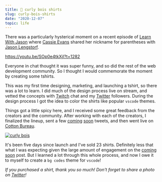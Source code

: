 ```yaml
---
title: 👕 curly bois shirts
slug: curly-bois-shirts
date: "2020-12-07"
topic: life
---
```


There was a particularly hysterical moment on a recent episode of [Learn With Jason][learn-with-jason] where [Cassie Evans][cassie-evans] shared her nickname for parentheses with [Jason Lengstorf][jason-lengstorf].

https://youtu.be/SOp0e4tkXjI?t=1282

Everyone in chat thought it was super funny, and so did the rest of the web development community. So I thought I would commemorate the moment by creating some tshirts.

This was my first time designing, marketing, and launching a tshirt, so there was a lot to learn. I did much of the design process live on stream, and vetted the concepts with [Twitch][twitch] chat and my [Twitter][twitter] followers. During the design process I got the idea to color the shirts like popular `vscode` themes.

Things got a little spicy here, and I received some great feedback from the creators and the community. After working with each of the creators, I finalized the lineup, sent a few [coming][promo-one] [soon][promo-two] tweets, and then went live on [Cotton Bureau][store].

[![curly bois][live]](https://bradgarropy.com/store)

It's been five days since launch and I've sold 23 shirts. Definitely less that what I was expecting given the large amount of engagement on the [coming soon][promo-one] post. But I learned a lot through this whole process, and now I owe it to myself to create a `bg codes` theme for `vscode`!

_If you purchased a shirt, thank you so much! Don't forget to share a photo on [Twitter][twitter]!_

[live]: /posts/live.png
[promo-one]: https://twitter.com/bradgarropy/status/1331482232121389058
[promo-two]: https://twitter.com/bradgarropy/status/1333612559144927233
[twitter]: https://twitter.com/bradgarropy
[twitch]: https://twitch.tv/bradgarropy
[learn-with-jason]: https://learnwithjason.dev
[jason-lengstorf]: https://twitter.com/jlengstorf
[cassie-evans]: https://twitter.com/cassiecodes
[store]: https://bradgarropy.com/store
